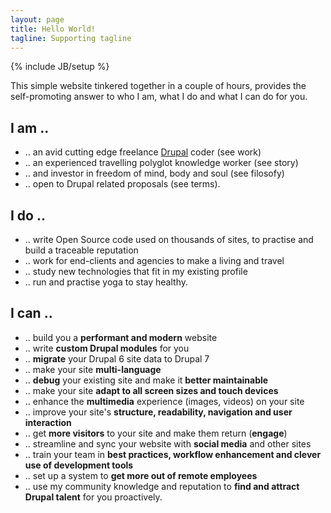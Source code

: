 ```yaml
---
layout: page
title: Hello World!
tagline: Supporting tagline
---
```

{% include JB/setup %}

This simple website tinkered together in a couple of hours, provides the self-promoting answer to who I am, what I do and what I can do for you.

## I am ..
- .. an avid cutting edge freelance [Drupal](https://www.drupal.org/ ) coder (see work)
- .. an experienced travelling polyglot knowledge worker (see story)
- .. and investor in freedom of mind, body and soul (see filosofy)
- .. open to Drupal related proposals (see terms).

## I do ..
- .. write Open Source code used on thousands of sites, to practise and build a traceable reputation
- .. work for end-clients and agencies to make a living and travel
- .. study new technologies that fit in my existing profile
- .. run and practise yoga to stay healthy.

## I can ..
- .. build you a **performant and modern** website
- .. write **custom Drupal modules** for you
- .. **migrate** your Drupal 6 site data to Drupal 7
- .. make your site **multi-language**
- .. **debug** your existing site and make it **better maintainable**
- .. make your site **adapt to all screen sizes and touch devices**
- .. enhance the **multimedia** experience (images, videos) on your site
- .. improve your site's **structure, readability, navigation and user interaction**
- .. get **more visitors** to your site and make them return (**engage**)
- .. streamline and sync your website with **social media** and other sites
- .. train your team in **best practices, workflow enhancement and clever use of development tools**
- .. set up a system to **get more out of remote employees**
- .. use my community knowledge and reputation to **find and attract Drupal talent** for you proactively.
